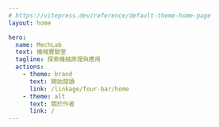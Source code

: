 ```yaml
---
# https://vitepress.dev/reference/default-theme-home-page
layout: home

hero:
  name: MechLab
  text: 機械實驗室
  tagline: 探索機械原理與應用
  actions:
    - theme: brand
      text: 開始閱讀
      link: /linkage/four-bar/home
    - theme: alt
      text: 關於作者
      link: /
---
```

